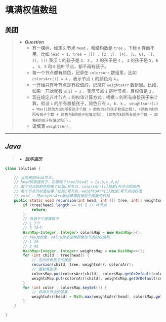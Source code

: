 # 填满权值数组

## 美团

> - ***Question***
>   - 有一棵树，给定头节点 `head` ，和结构数组 `tree` ，下标 `0` 弃而不用。比如 `head = 1, tree = [[] , [2, 3], [4], [5, 6], [], [], []]` 表示 `1` 的孩子是 `2, 3` ， `2` 的孩子是 `4` ， `3` 的孩子是 `5, 6` ， `4, 5` 和 `6` 是叶节点，都不再有孩子。
>   - 每一个节点都有颜色，记录在 `colorsArr` 数组里，比如 `colorsArr[i] = 4` ，表示节点 `i` 的颜色为 `4` 。
>   - 一开始只有叶节点是有权值的，记录在 `weightsArr` 数组里。比如，如果一开始就有 `w[i] = 3` ，表示节点 `i` 是叶节点，且权值是 `3` 。
>   - 现在规定非叶节点 `i` 的权值计算方式：根据 `i` 的所有直接孩子来计算，假设 `i` 的所有直接孩子，颜色只有 `a, b, k` ， `weightsArr[i] = Max{(颜色为a的所有孩子个数 + 颜色为a的孩子权值之和), (颜色为b的所有孩子个数 + 颜色为b的孩子权值之和), (颜色为k的所有孩子个数 + 颜色k的孩子权值之和)}` 。
>   - 请填满 `weightsArr` 。

---

## *Java*

> - ***后序遍历***

```java
class Solution {
    
    // 当前来到head节点，
    // head的直接孩子，在哪呢？tree[head] = {a,b,c,d,e}
    // 每个节点的颜色在哪？比如i号节点，colorsArr[i]就是i号节点的颜色
    // 每个节点的权值在哪？比如i号节点，weightsArr[i]就是i号节点的权值
    // void : 把weightsArr数组填满就是这个函数的目标
    public static void recursion(int head, int[][] tree, int[] weightsArr, int[] colorsArr) {
        if (tree[head].length == 0) { // 叶节点
            return;
        }
        // 有若干个直接孩子
        // 1 7个
        // 3 10个
        HashMap<Integer, Integer> colorsMap = new HashMap<>();
        // key为颜色，value为是这种颜色的节点的权值和
        // 1 20
        // 3 45
        HashMap<Integer, Integer> weightsMap = new HashMap<>();
        for (int child : tree[head]) {
            // 求出所有孩子的权值
            recursion(child, tree, weightsArr, colorsArr);
            // 更新两张表
            colorsMap.put(colorsArr[child], colorsMap.getOrDefault(colorsArr[child], 0) + 1);
            weightsMap.put(colorsArr[child], weightsMap.getOrDefault(colorsArr[child], 0) + weightsArr[child]);
        }
        for (int color : colorsMap.keySet()) {
            // 获得头节点的答案
            weightsArr[head] = Math.max(weightsArr[head], colorsMap.get(color) + weightsMap.get(color));
        }
    }
    
}
```
